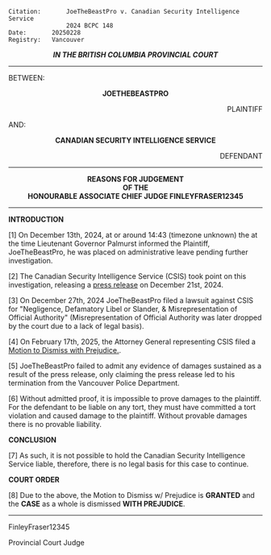     Citation:       JoeTheBeastPro v. Canadian Security Intelligence Service
                	2024 BCPC 148
  	Date:		20250228
  	Registry:	Vancouver

<p align="center"><b><i>
				IN THE BRITISH COLUMBIA PROVINCIAL COURT
</b></i>

---

BETWEEN:
<p align="center"><b>		JOETHEBEASTPRO				</b>
<p align="right">		PLAINTIFF
<p>				AND:
<p align="center"><b>		CANADIAN SECURITY INTELLIGENCE SERVICE			</b>
<p align="right">		DEFENDANT

---
	
<p align="center"><b>		
				REASONS FOR JUDGEMENT
<br>				OF THE
<br>				HONOURABLE ASSOCIATE CHIEF JUDGE FINLEYFRASER12345

</b>

---

**INTRODUCTION**

[1] On December 13th, 2024, at or around 14:43 (timezone unknown) the at the time Lieutenant Governor Palmurst informed the Plaintiff, JoeTheBeastPro, he was placed on administrative leave pending further investigation. 

[2] The Canadian Security Intelligence Service (CSIS) took point on this investigation, releasing a [press release](https://drive.google.com/file/d/1RNt7NNzP_gVCOlYPYCe_MWp9KFmRIO0-/view) on December 21st, 2024. 

[3] On December 27th, 2024 JoeTheBeastPro filed a lawsuit against CSIS for "Negligence, Defamatory Libel or Slander, & Misrepresentation of Official Authority" (Misrepresentation of Official Authority was later dropped by the court due to a lack of legal basis).

[4] On February 17th, 2025, the Attorney General representing CSIS filed a [Motion to Dismiss with Prejudice.](https://docs.google.com/document/d/1fsYwvxXu8a8jHpbMXOf4xdJ73VI0EW5-MF80HXCEEwM/edit?tab=t.0).

[5] JoeTheBeastPro failed to admit any evidence of damages sustained as a result of the press release, only claiming the press release led to his termination from the Vancouver Police Department.

[6] Without admitted proof, it is impossible to prove damages to the plaintiff. For the defendant to be liable on any tort, they must have committed a tort violation and caused damage to the plaintiff. Without provable damages there is no provable liability. 

**CONCLUSION**

[7] As such, it is not possible to hold the Canadian Security Intelligence Service liable, therefore, there is no legal basis for this case to continue.

**COURT ORDER**

[8] Due to the above, the Motion to Dismiss w/ Prejudice is **GRANTED** and the **CASE** as a whole is dismissed **WITH PREJUDICE**.

---

FinleyFraser12345
	
Provincial Court Judge
